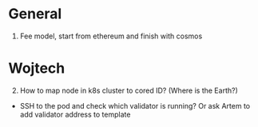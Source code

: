 # General
1. Fee model, start from ethereum and finish with cosmos

# Wojtech

2. How to map node in k8s cluster to cored ID? (Where is the Earth?)
- SSH to the pod and check which validator is running?
Or ask Artem to add validator address to template


